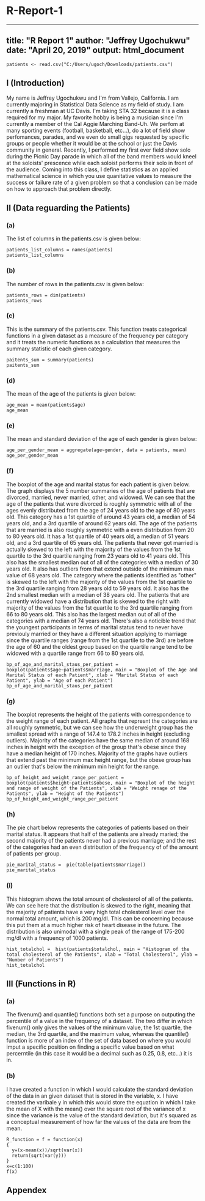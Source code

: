 # R-Report-1
---
title: "R Report 1"
author: "Jeffrey Ugochukwu"
date: "April 20, 2019"
output: html_document
---

```{r, echo = FALSE}
patients <- read.csv("C:/Users/ugoch/Downloads/patients.csv")
```

## I (Introduction)

My name is Jeffrey Ugochukwu and I'm from Vallejo, California. I am currently majoring in Statistical Data Science as my field of study. I am currently a freshman at UC Davis. I'm taking STA 32 because it is a class required for my major. My favorite hobby is being a musician since I'm currently a member of the Cal Aggie Marching Band-Uh. We perfom at many sporting events (football, basketball, etc...), do a lot of field show perfomances, parades, and we even do small gigs requested by specific groups or people whether it would be at the school or just the Davis community in general. Recently, I performed my first ever field show solo during the Picnic Day parade in which all of the band members would kneel at the soloists' prescence while each soloist performs their solo in front of the audience. Coming into this class, I define statistics as an applied mathematical science in which you use quanitative values to measure the success or failure rate of a given problem so that a conclusion can be made on how to approach that problem directly.

## II (Data reguarding the Patients)

### (a)

The list of columns in the patients.csv is given below:

```{r, echo = FALSE}
patients_list_columns = names(patients)
patients_list_columns
```

### (b)

The number of rows in the patients.csv is given below:

```{r, echo = FALSE}
patients_rows = dim(patients)
patients_rows
```

### (c)

This is the summary of the patients.csv. This function treats categorical functions in a given dataset as a measure of the frequency per category and it treats the numeric functions as a calculation that measures the summary statistic of each given category.

```{r, echo = FALSE}
paitents_sum = summary(patients)
paitents_sum
```

### (d)

The mean of the age of the patients is given below:

```{r, echo = FALSE}
age_mean = mean(patients$age)
age_mean
```

### (e)

The mean and standard deviation of the age of each gender is given below:

```{r, echo = FALSE}
age_per_gender_mean = aggregate(age~gender, data = patients, mean)
age_per_gender_mean
```

### (f)

The boxplot of the age and marital status for each patient is given below. The graph displays the 5 number summaries of the age of patients that are divorced, married, never married, other, and widowed. We can see that the age of the patients that were divorced is roughly symmetric with all of the ages evenly distributed from the age of 24 years old to the age of 80 years old. This category has a 1st quartile of around 43 years old, a median of 54 years old, and a 3rd quartile of around 62 years old. The age of the patients that are married is also roughly symmetric with a even distribution from 20 to 80 years old. It has a 1st quartile of 40 years old, a median of 51 years old, and a 3rd quartile of 65 years old. The patients that never got married is actually skewed to the left with the majority of the values from the 1st quartile to the 3rd quartile ranging from 23 years old to 41 years old. This also has the smallest median out of all of the categories with a median of 30 years old. It also has outliers from that extend outside of the minimum max value of 68 years old. The category where the patients identified as "other" is skewed to the left with the majority of the values from the 1st quartile to the 3rd quartile ranging from 28 years old to 59 years old. It also has the 2nd smallest median with a median of 38 years old. The patients that are currently widowed have a distribution that is skewed to the right with majority of the values from the 1st quartile to the 3rd quartile ranging from 66 to 80 years old. This also has the largest median out of all of the categories with a median of 74 years old. There's also a noticible trend that the youngest participants in terms of marital status tend to never have previouly married or they have a different situation applying to marriage since the quartile ranges (range from the 1st quartile to the 3rd) are before the age of 60 and the oldest group based on the quartile range tend to be widowed with a quartile range from 66 to 80 years old.

```{r, echo = FALSE}
bp_of_age_and_marital_staus_per_patient = boxplot(patients$age~patients$marriage, main = "Boxplot of the Age and Marital Status of each Patient", xlab = "Marital Status of each Patient", ylab = "Age of each Patient")
bp_of_age_and_marital_staus_per_patient
```

### (g)

The boxplot represents the height of the patients with correspondence to the weight range of each patient. All graphs that represnt the categories are all roughly symmetric, but we can see how the underweight group has the smallest spread with a range of 147.4 to 178.2 inches in height (excluding outliers). Majority of the categories have the same median of around 168 inches in height with the exception of the group that's obese since they have a median height of 170 inches. Majority of the graphs have outliers that extend past the minimum max height range, but the obese group has an outlier that's below the minimum min height for the range.

```{r, echo = FALSE}
bp_of_height_and_weight_range_per_patient = boxplot(patients$height~patients$obese, main = "Boxplot of the height and range of weight of the Patients", xlab = "Weight renage of the Patients", ylab = "Height of the Patients")
bp_of_height_and_weight_range_per_patient
```

### (h)

The pie chart below represents the categories of patients based on their marital status. It appears that half of the patients are already maried; the second majority of the patients never had a previous marriage; and the rest of the categories had an even distribution of the frequency of of the amount of patients per group.

```{r, echo = FALSE}
pie_marital_status =  pie(table(patients$marriage))
pie_marital_status
```

### (i)

This histogram shows the total amount of cholesterol of all of the patients. We can see here that the distribution is skewed to the right, meaning that the majority of patients have a very high total cholesterol level over the normal total amount, which is 200 mg/dl. This can be concerning because this put them at a much higher risk of heart disease in the future. The distribution is also unimodal with a single peak of the range of 175-200 mg/dl with a frequency of 1000 patients.

```{r, echo = FALSE}
hist_totalchol =  hist(patients$totalchol, main = "Histogram of the total cholesterol of the Patients", xlab = "Total Cholesterol", ylab = "Number of Patients")
hist_totalchol
```

## III (Functions in R)

### (a)

The fivenum() and quantile() functions both set a purpose on outputing the percentile of a value in the frequency of a dataset. The two differ in which fivenum() only gives the values of the minimum value, the 1st quartile, the median, the 3rd quartile, and the maximum value, whereas the quantile() function is more of an index of the set of data based on where you would imput a specific position on finding a specific value based on what percerntile (in this case it would be a decimal such as 0.25, 0.8, etc...) it is in.

### (b)

I have created a function in which I would calculate the standard deviation of the data in an given dataset that is stored in the variable, x. I have created the varibale y in which this would store the equation in which I take the mean of X with the mean() over the square root of the variance of x since the variance is the value of the standard deviation, but it's squared as a conceptual measurement of how far the values of the data are from the mean.

```{r, echo = TRUE}
R_function = f = function(x)
{
  y=(x-mean(x))/sqrt(var(x))
  return(sqrt(var(y)))
}
x=c(1:100)
f(x)
```

## Appendex

```{r, ref.label=knitr::all_labels(),echo=TRUE,eval=FALSE}
```

